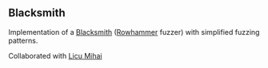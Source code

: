 ## Blacksmith
Implementation of a [Blacksmith](https://comsec.ethz.ch/research/dram/blacksmith/) ([Rowhammer](https://en.wikipedia.org/wiki/Row_hammer) fuzzer) with simplified fuzzing patterns.

Collaborated with [Licu Mihai](https://github.com/lmihaig)